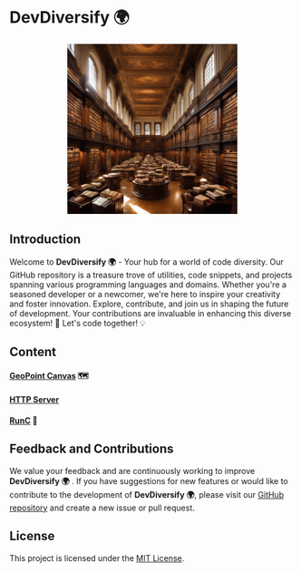 
# DevDiversify 🌍
 
<div style="text-align:center">
  <img src="logo.png" alt="Logo" width="300" height="300" />
</div>

## Introduction

Welcome to **DevDiversify 🌍** - Your hub for a world of code diversity. Our GitHub repository is a treasure trove of utilities, code snippets, and projects spanning various programming languages and domains. Whether you're a seasoned developer or a newcomer, we're here to inspire your creativity and foster innovation. Explore, contribute, and join us in shaping the future of development. Your contributions are invaluable in enhancing this diverse ecosystem! 🚀 Let's code together! 💡

## Content
#### [GeoPoint Canvas](geopointcanvas/README.md) 🗺️
#### [HTTP Server](httpserver/README.md)
#### [RunC](runc/README.md) 🚀

## Feedback and Contributions

We value your feedback and are continuously working to improve **DevDiversify 🌍** . If you have suggestions for new features or would like to contribute to the development of **DevDiversify 🌍**, please visit our [GitHub repository](https://github.com/Frank40790/DevDiversify) and create a new issue or pull request.


## License

This project is licensed under the [MIT License](LICENSE.md).

